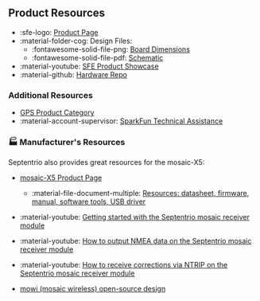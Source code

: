 ## Product Resources

* :sfe-logo: [Product Page](https://www.sparkfun.com/products/23748)
* :material-folder-cog: Design Files:
	* :fontawesome-solid-file-png: [Board Dimensions](./assets/board_files/dimensions.png)
	* :fontawesome-solid-file-pdf: [Schematic](./assets/board_files/schematic.pdf)
* :material-youtube: [SFE Product Showcase]()
* :material-github: [Hardware Repo](https://github.com/sparkfun/SparkFun_RTK_mosaic-X5)


### Additional Resources

* [GPS Product Category](https://www.sparkfun.com/categories/4)
* :material-account-supervisor: [SparkFun Technical Assistance](https://www.sparkfun.com/technical_assistance)


### 🏭&nbsp;Manufacturer's Resources
Septentrio also provides great resources for the mosaic-X5:

* [mosaic-X5 Product Page](https://www.septentrio.com/en/products/gps/gnss-receiver-modules/mosaic-x5)
	* :material-file-document-multiple: [Resources: datasheet, firmware, manual, software tools, USB driver](https://www.septentrio.com/en/products/gps/gnss-receiver-modules/mosaic-x5#resources)
* :material-youtube: [Getting started with the Septentrio mosaic receiver module](https://youtu.be/hrL5J6Q5gX8)
* :material-youtube: [How to output NMEA data on the Septentrio mosaic receiver module](https://youtu.be/ArtePkC58-o)
* :material-youtube: [How to receive corrections via NTRIP on the Septentrio mosaic receiver module](https://youtu.be/aAPoRpSR0tY)

* [mowi (mosaic wireless) open-source design](https://github.com/septentrio-gnss/mowi)